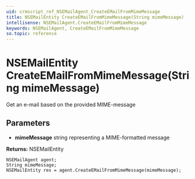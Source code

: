 ```yaml
---
uid: crmscript_ref_NSEMailAgent_CreateEMailFromMimeMessage
title: NSEMailEntity CreateEMailFromMimeMessage(String mimeMessage)
intellisense: NSEMailAgent.CreateEMailFromMimeMessage
keywords: NSEMailAgent, CreateEMailFromMimeMessage
so.topic: reference
---
```


# NSEMailEntity CreateEMailFromMimeMessage(String mimeMessage)

Get an e-mail based on the provided MIME-message

## Parameters

* **mimeMessage** string representing a MIME-formatted message

**Returns:** NSEMailEntity

```crmscript
NSEMailAgent agent;
String mimeMessage;
NSEMailEntity res = agent.CreateEMailFromMimeMessage(mimeMessage);
```

